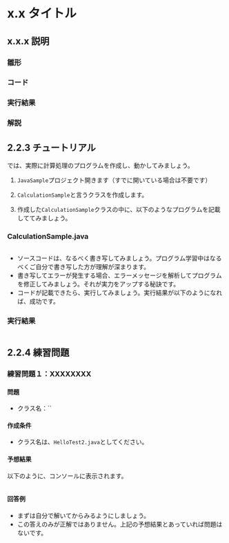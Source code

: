 # x.x タイトル

## x.x.x 説明

### 雛形

### コード

### 実行結果

### 解説

## 2.2.3 チュートリアル
では、実際に計算処理のプログラムを作成し、動かしてみましょう。

1. `JavaSample`プロジェクト開きます（すでに開いている場合は不要です）

2. `CalculationSample`と言うクラスを作成します。

3. 作成した`CalculationSample`クラスの中に、以下のようなプログラムを記載しててみましょう。

### CalculationSample.java
```java

```

- ソースコードは、なるべく書き写してみましょう。プログラム学習中はなるべくご自分で書き写した方が理解が深まります。
- 書き写してエラーが発生する場合、エラーメッセージを解析してプログラムを修正してみましょう。それが実力をアップする秘訣です。
- コードが記載できたら、実行してみましょう。実行結果が以下のようになれば、成功です。

### 実行結果

```

```

## 2.2.4 練習問題

### 練習問題１：XXXXXXXX
#### 問題

- クラス名：``

#### 作成条件
- クラス名は、`HelloTest2.java`としてください。

#### 予想結果
以下のように、コンソールに表示されます。
```

```

#### 回答例
- まずは自分で解いてからみるようにしましょう。
- この答えのみが正解ではありません。上記の予想結果とあっていれば問題はないです。

```java

```
